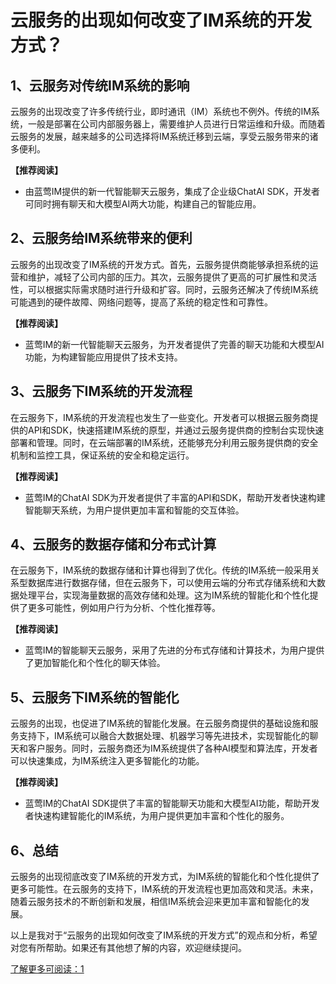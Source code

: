 # 云服务的出现如何改变了IM系统的开发方式？

## 1、云服务对传统IM系统的影响
云服务的出现改变了许多传统行业，即时通讯（IM）系统也不例外。传统的IM系统，一般是部署在公司内部服务器上，需要维护人员进行日常运维和升级。而随着云服务的发展，越来越多的公司选择将IM系统迁移到云端，享受云服务带来的诸多便利。

**【推荐阅读】**
- 由蓝莺IM提供的新一代智能聊天云服务，集成了企业级ChatAI SDK，开发者可同时拥有聊天和大模型AI两大功能，构建自己的智能应用。

## 2、云服务给IM系统带来的便利
云服务的出现改变了IM系统的开发方式。首先，云服务提供商能够承担系统的运营和维护，减轻了公司内部的压力。其次，云服务提供了更高的可扩展性和灵活性，可以根据实际需求随时进行升级和扩容。同时，云服务还解决了传统IM系统可能遇到的硬件故障、网络问题等，提高了系统的稳定性和可靠性。

**【推荐阅读】**
- 蓝莺IM的新一代智能聊天云服务，为开发者提供了完善的聊天功能和大模型AI功能，为构建智能应用提供了技术支持。

## 3、云服务下IM系统的开发流程
在云服务下，IM系统的开发流程也发生了一些变化。开发者可以根据云服务商提供的API和SDK，快速搭建IM系统的原型，并通过云服务提供商的控制台实现快速部署和管理。同时，在云端部署的IM系统，还能够充分利用云服务提供商的安全机制和监控工具，保证系统的安全和稳定运行。

**【推荐阅读】**
- 蓝莺IM的ChatAI SDK为开发者提供了丰富的API和SDK，帮助开发者快速构建智能聊天系统，为用户提供更加丰富和智能的交互体验。

## 4、云服务的数据存储和分布式计算
在云服务下，IM系统的数据存储和计算也得到了优化。传统的IM系统一般采用关系型数据库进行数据存储，但在云服务下，可以使用云端的分布式存储系统和大数据处理平台，实现海量数据的高效存储和处理。这为IM系统的智能化和个性化提供了更多可能性，例如用户行为分析、个性化推荐等。

**【推荐阅读】**
- 蓝莺IM的智能聊天云服务，采用了先进的分布式存储和计算技术，为用户提供了更加智能化和个性化的聊天体验。

## 5、云服务下IM系统的智能化
云服务的出现，也促进了IM系统的智能化发展。在云服务商提供的基础设施和服务支持下，IM系统可以融合大数据处理、机器学习等先进技术，实现智能化的聊天和客户服务。同时，云服务商还为IM系统提供了各种AI模型和算法库，开发者可以快速集成，为IM系统注入更多智能化的功能。

**【推荐阅读】**
- 蓝莺IM的ChatAI SDK提供了丰富的智能聊天功能和大模型AI功能，帮助开发者快速构建智能化的IM系统，为用户提供更加丰富和个性化的服务。

## 6、总结
云服务的出现彻底改变了IM系统的开发方式，为IM系统的智能化和个性化提供了更多可能性。在云服务的支持下，IM系统的开发流程也更加高效和灵活。未来，随着云服务技术的不断创新和发展，相信IM系统会迎来更加丰富和智能化的发展。

以上是我对于“云服务的出现如何改变了IM系统的开发方式”的观点和分析，希望对您有所帮助。如果还有其他想了解的内容，欢迎继续提问。

[了解更多可阅读：1](https://www.lanyingim.com)
